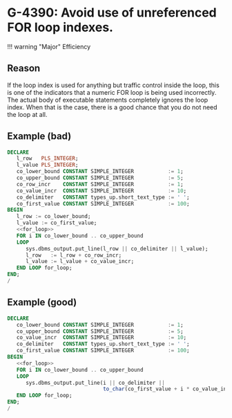 # G-4390: Avoid use of unreferenced FOR loop indexes.

!!! warning "Major"
    Efficiency

## Reason

If the loop index is used for anything but traffic control inside the loop, this is one of the indicators that a numeric FOR loop is being used incorrectly. The actual body of executable statements completely ignores the loop index. When that is the case, there is a good chance that you do not need the loop at all.

## Example (bad)

``` sql
DECLARE
   l_row   PLS_INTEGER;
   l_value PLS_INTEGER;
   co_lower_bound CONSTANT SIMPLE_INTEGER           := 1;
   co_upper_bound CONSTANT SIMPLE_INTEGER           := 5;
   co_row_incr    CONSTANT SIMPLE_INTEGER           := 1;
   co_value_incr  CONSTANT SIMPLE_INTEGER           := 10;
   co_delimiter   CONSTANT types_up.short_text_type := ' ';
   co_first_value CONSTANT SIMPLE_INTEGER           := 100;
BEGIN
   l_row := co_lower_bound;
   l_value := co_first_value;
   <<for_loop>>
   FOR i IN co_lower_bound .. co_upper_bound
   LOOP
      sys.dbms_output.put_line(l_row || co_delimiter || l_value);
      l_row   := l_row + co_row_incr;
      l_value := l_value + co_value_incr;
   END LOOP for_loop;
END;
/
```

## Example (good)

``` sql
DECLARE
   co_lower_bound CONSTANT SIMPLE_INTEGER           := 1;
   co_upper_bound CONSTANT SIMPLE_INTEGER           := 5;
   co_value_incr  CONSTANT SIMPLE_INTEGER           := 10;
   co_delimiter   CONSTANT types_up.short_text_type := ' ';
   co_first_value CONSTANT SIMPLE_INTEGER           := 100;
BEGIN
   <<for_loop>>
   FOR i IN co_lower_bound .. co_upper_bound
   LOOP
      sys.dbms_output.put_line(i || co_delimiter ||
                               to_char(co_first_value + i * co_value_incr));
   END LOOP for_loop;
END;
/
```